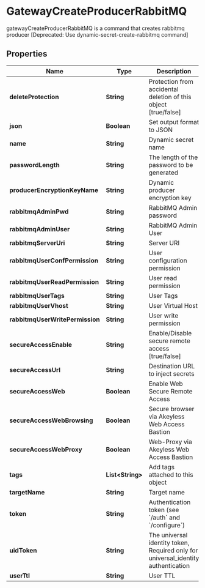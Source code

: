 

# GatewayCreateProducerRabbitMQ

gatewayCreateProducerRabbitMQ is a command that creates rabbitmq producer [Deprecated: Use dynamic-secret-create-rabbitmq command]

## Properties

Name | Type | Description | Notes
------------ | ------------- | ------------- | -------------
**deleteProtection** | **String** | Protection from accidental deletion of this object [true/false] |  [optional]
**json** | **Boolean** | Set output format to JSON |  [optional]
**name** | **String** | Dynamic secret name | 
**passwordLength** | **String** | The length of the password to be generated |  [optional]
**producerEncryptionKeyName** | **String** | Dynamic producer encryption key |  [optional]
**rabbitmqAdminPwd** | **String** | RabbitMQ Admin password |  [optional]
**rabbitmqAdminUser** | **String** | RabbitMQ Admin User |  [optional]
**rabbitmqServerUri** | **String** | Server URI |  [optional]
**rabbitmqUserConfPermission** | **String** | User configuration permission |  [optional]
**rabbitmqUserReadPermission** | **String** | User read permission |  [optional]
**rabbitmqUserTags** | **String** | User Tags |  [optional]
**rabbitmqUserVhost** | **String** | User Virtual Host |  [optional]
**rabbitmqUserWritePermission** | **String** | User write permission |  [optional]
**secureAccessEnable** | **String** | Enable/Disable secure remote access [true/false] |  [optional]
**secureAccessUrl** | **String** | Destination URL to inject secrets |  [optional]
**secureAccessWeb** | **Boolean** | Enable Web Secure Remote Access |  [optional]
**secureAccessWebBrowsing** | **Boolean** | Secure browser via Akeyless Web Access Bastion |  [optional]
**secureAccessWebProxy** | **Boolean** | Web-Proxy via Akeyless Web Access Bastion |  [optional]
**tags** | **List&lt;String&gt;** | Add tags attached to this object |  [optional]
**targetName** | **String** | Target name |  [optional]
**token** | **String** | Authentication token (see &#x60;/auth&#x60; and &#x60;/configure&#x60;) |  [optional]
**uidToken** | **String** | The universal identity token, Required only for universal_identity authentication |  [optional]
**userTtl** | **String** | User TTL |  [optional]



